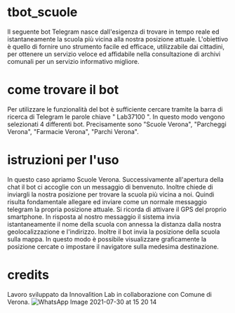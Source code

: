# tbot_scuole
Il seguente bot Telegram nasce dall'esigenza di trovare in tempo reale ed istantaneamente la scuola più vicina alla nostra posizione attuale. L'obiettivo è quello di fornire uno strumento facile ed efficace, utilizzabile dai cittadini, per ottenere un servizio veloce ed affidabile nella consultazione di archivi comunali per un servizio informativo migliore.
# come trovare il bot
Per utilizzare le funzionalità del bot è sufficiente cercare tramite la barra di ricerca di Telegram le parole chiave " Lab37100 ". In questo modo vengono selezionati 4 differenti bot. Precisamente sono "Scuole Verona", "Parcheggi Verona", "Farmacie Verona", "Parchi Verona".
# istruzioni per l'uso
In questo caso apriamo Scuole Verona. Successivamente all'apertura della chat il bot ci accoglie con un messaggio di benvenuto. Inoltre chiede di inviargli la nostra posizione per trovare la scuola più vicina a noi. Quindi risulta fondamentale allegare ed inviare come un normale messaggio telegram la propria posizione attuale. Si ricorda di attivare il GPS del proprio smartphone. In risposta al nostro messaggio il sistema invia istantaneamente il nome della scuola con annessa la distanza dalla nostra geolocalizzazione e l'indirizzo. Inoltre il bot invia la posizione della scuola sulla mappa. In questo modo è possibile visualizzare graficamente la posizione cercate o impostare il navigatore sulla medesima destinazione.
# credits
Lavoro sviluppato da Innovalìtion Lab in collaborazione con Comune di Verona.
![WhatsApp Image 2021-07-30 at 15 20 14](https://user-images.githubusercontent.com/87977853/127863204-46d984eb-4025-479b-b6e6-4bd8f8e38c5c.jpeg)
